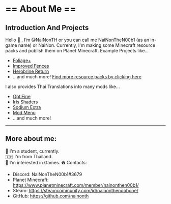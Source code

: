 # == About Me ==
## Introduction And Projects
Hello 👋 , I’m @NaiNonTH or you can call me NaiNonTheN00b1 (as an in-game name) or NaiNon. Currently, I'm making some Minecraft resource packs and publish them on Planet Minecraft.
Example Projects like...
- [Foliage+](https://www.planetminecraft.com/texture-pack/foliage-v-1-0/)
- [Improved Fences](https://www.planetminecraft.com/texture-pack/improved-fences-v1-0/)
- [Herobrine Return](https://www.planetminecraft.com/texture-pack/herobrine-return-5353071/)
- ...and much more! [Find more resource packs by clicking here](https://www.planetminecraft.com/member/nainonthen00b1/)

I also provides Thai Translations into many mods like...
- [OptiFine](https://github.com/sp614x/optifine)
- [Iris Shaders](https://github.com/IrisShaders/Iris)
- [Sodium Extra](https://github.com/FlashyReese/sodium-extra-fabric)
- [Mod Menu](https://github.com/TerraformersMC/ModMenu)
- ...and much more!

---

## More about me:
📕 I'm a student, currently.  
🇹🇭 I'm from Thailand.  
👀 I’m interested in Games.
☎️ Contacts:
- Discord: NaiNonTheN00b1#3679
- Planet Minecraft: https://www.planetminecraft.com/member/nainonthen00b1/
- Steam: https://steamcommunity.com/id/nainonthenoobone/
- GitHub: https://github.com/nainonth
